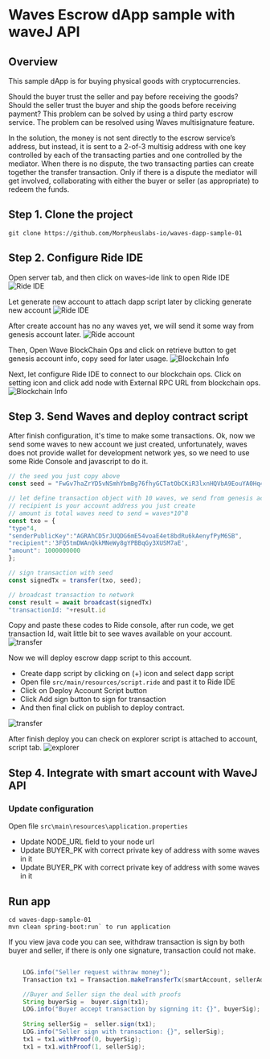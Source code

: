 # Waves Escrow dApp sample with waveJ API

## Overview

This sample dApp is for buying physical goods with cryptocurrencies. 

Should the buyer trust the seller and pay before receiving the goods? Should the seller trust the buyer and ship the goods before receiving payment? This problem can be solved by using a third party escrow service. The problem can be resolved using Waves multisignature feature. 

In the solution, the money is not sent directly to the escrow service’s address, but instead, it is sent to a 2-of-3 multisig address with one key controlled by each of the transacting parties and one controlled by the mediator. When there is no dispute, the two transacting parties can create together the transfer transaction. Only if there is a dispute the mediator will get involved, collaborating with either the buyer or seller (as appropriate) to redeem the funds.

## Step 1. Clone the project
`git clone https://github.com/Morpheuslabs-io/waves-dapp-sample-01`

## Step 2. Configure Ride IDE
Open server tab, and then click on waves-ide link to open Ride IDE
<img src="img/open-ide.png" alt="Ride IDE"/>

Let generate new account to attach dapp script later by clicking generate new account
<img src="img/ride-ide.png" alt="Ride IDE"/>

After create account has no any waves yet, we will send it some way from genesis account later.
<img src="img/ride-account.png" alt="Ride account"/>

Then, Open Wave BlockChain Ops and click on retrieve button to get genesis account info, copy seed for later usage.
<img src="img/blockchainInfo.png" alt="Blockchain Info"/>

Next, let configure Ride IDE to connect to our blockchain ops. Click on setting icon and click add node with 
External RPC URL from blockchain ops.
<img src="img/ride-config.png" alt="Blockchain Info"/>

## Step 3. Send Waves and deploy contract script

After finish configuration, it's time to make some transactions.
Ok, now we send some waves to new account we just created, unfortunately, waves does not provide wallet for development network yes, so we need to use some Ride Console and javascript to do it.

```javascript
// the seed you just copy above
const seed = "FwGv7haZrYD5vNSmhYbmBg76fhyGCTatObCKiR3lxnHQVbA9EouYA0Hq4pLNmw7heFbwSJqe9H24uv3XFoID19JWsn8A6Wc2daMo"

// let define transaction object with 10 waves, we send from genesis account 
// recipient is your account address you just create
// amount is total waves need to send = waves*10^8
const txo = {
"type"4,
"senderPublicKey":"AGRAhCD5rJUQDG6mE54voaE4et8bdRu6kAenyfPyM6SB",
"recipient":'3FQ5tmDWAnQkkMNeWy8gYPBBqGy3XUSM7aE', 
"amount": 1000000000 
};

// sign transaction with seed
const signedTx = transfer(txo, seed);

// broadcast transaction to network
const result = await broadcast(signedTx)
"transactionId: "+result.id

```

Copy and paste these codes to Ride console, after run code, we get transaction Id, wait little bit to see waves available on your account.
<img src="img/transfer.png" alt="transfer"/>

Now we will deploy escrow dapp script to this account.
- Create dapp script by clicking on (+) icon and select dapp script
- Open file `src/main/resources/script.ride` and past it to Ride IDE
- Click on Deploy Account Script button
- Click Add sign button to sign for transaction
- And then final click on publish to deploy contract.
<img src="img/deploy-contract.png" alt="transfer"/>

After finish deploy you can check on explorer script is attached to account, script tab.
<img src="img/explorer.png" alt="explorer"/>

## Step 4. Integrate with smart account with WaveJ API
 

### Update configuration
Open file `src\main\resources\application.properties`
- Update NODE_URL field to your node url
- Update BUYER_PK with correct private key of address with some waves in it
- Update BUYER_PK with correct private key of address with some waves in it

## Run app

```
cd waves-dapp-sample-01
mvn clean spring-boot:run` to run application
```

If you view java code you can see, withdraw transaction is sign by both buyer and seller, if there is only one signature, transaction could not make.

```java

    LOG.info("Seller request withraw money");
    Transaction tx1 = Transaction.makeTransferTx(smartAccount, sellerAddress, 1000000000,"WAVES", fee * 4 ,"WAVES", "Sending Money");

    //Buyer and Seller sign the deal with proofs
    String buyerSig =  buyer.sign(tx1);
    LOG.info("Buyer accept transaction by signning it: {}", buyerSig);
    
    String sellerSig =  seller.sign(tx1);
    LOG.info("Seller sign with transaction: {}", sellerSig);
    tx1 = tx1.withProof(0, buyerSig);
    tx1 = tx1.withProof(1, sellerSig);
```
